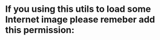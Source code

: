 
# If you using this utils to load some Internet image please remeber add this permission: #

<uses-permission android:name="android.permission.INTERNET"/>